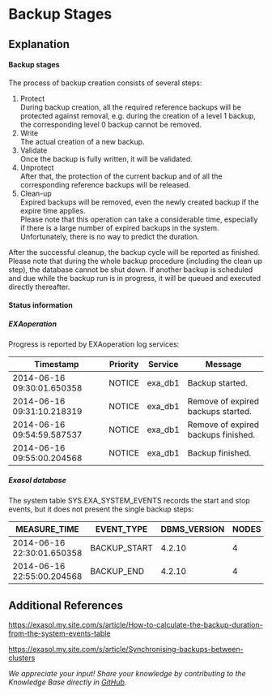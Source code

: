 # Backup Stages 
## Explanation

#### Backup stages

The process of backup creation consists of several steps: 

1. Protect  
During backup creation, all the required reference backups will be protected against removal, e.g. during the creation of a level 1 backup, the corresponding level 0 backup cannot be removed.
2. Write  
The actual creation of a new backup.
3. Validate  
Once the backup is fully written, it will be validated.
4. Unprotect  
After that, the protection of the current backup and of all the corresponding reference backups will be released.
5. Clean-up  
Expired backups will be removed, even the newly created backup if the expire time applies.  
Please note that this operation can take a considerable time, especially if there is a large number of expired backups in the system. Unfortunately, there is no way to predict the duration.

After the successful cleanup, the backup cycle will be reported as finished.  
Please note that during the whole backup procedure (including the clean up step), the database cannot be shut down. If another backup is scheduled and due while the backup run is in progress, it will be queued and executed directly thereafter.

#### Status information

##### EXAoperation

Progress is reported by EXAoperation log services:

| Timestamp | Priority | Service | Message |
| --- | --- | --- | --- |
| 2014-06-16 09:30:01.650358 | NOTICE | exa_db1 | Backup started. |
| 2014-06-16 09:31:10.218319 | NOTICE | exa_db1 | Remove of expired backups started. |
| 2014-06-16 09:54:59.587537 | NOTICE | exa_db1 | Remove of expired backups finished. |
| 2014-06-16 09:55:00.204568 | NOTICE | exa_db1 | Backup finished. |

##### Exasol database

The system table SYS.EXA_SYSTEM_EVENTS records the start and stop events, but it does not present the single backup steps:

| MEASURE_TIME | EVENT_TYPE | DBMS_VERSION | NODES |
| --- | --- | --- | --- |
| 2014-06-16 22:30:01.650358 | BACKUP_START | 4.2.10 | 4 |
| 2014-06-16 22:55:00.204568 | BACKUP_END | 4.2.10 | 4 |

## Additional References

<https://exasol.my.site.com/s/article/How-to-calculate-the-backup-duration-from-the-system-events-table>

<https://exasol.my.site.com/s/article/Synchronising-backups-between-clusters>

*We appreciate your input! Share your knowledge by contributing to the Knowledge Base directly in [GitHub](https://github.com/exasol/public-knowledgebase).* 